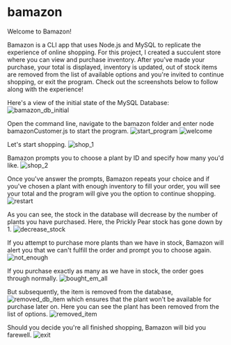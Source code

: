 # bamazon

Welcome to Bamazon!

Bamazon is a CLI app that uses Node.js and MySQL to replicate the experience of online shopping. For this project, I created a succulent store where you can view and purchase inventory. After you've made your purchase, your total is displayed, inventory is updated, out of stock items are removed from the list of available options and you're invited to continue shopping, or exit the program. Check out the screenshots below to follow along with the experience!

Here's a view of the initial state of the MySQL Database:
![bamazon_db_initial](Dragster.jpg)

Open the command line, navigate to the bamazon folder and enter  node bamazonCustomer.js  to start the program.
![start_program](Dragster.jpg)
![welcome](Dragster.jpg)

Let's start shopping.
![shop_1](Dragster.jpg)

Bamazon prompts you to choose a plant by ID and specify how many you'd like.
![shop_2](Dragster.jpg)

Once you've answer the prompts, Bamazon repeats your choice and if you've chosen a plant with enough inventory to fill your order, you will see your total and the program will give you the option to continue shopping.
![restart](Dragster.jpg)

As you can see, the stock in the database will decrease by the number of plants you have purchased. Here, the Prickly Pear stock has gone down by 1.
![decrease_stock](Dragster.jpg)

If you attempt to purchase more plants than we have in stock, Bamazon will alert you that we can't fulfill the order and prompt you to choose again.
![not_enough](Dragster.jpg)

If you purchase exactly as many as we have in stock, the order goes through normally.
![bought_em_all](Dragster.jpg)

But subsequently, the item is removed from the database,
![removed_db_item](Dragster.jpg)
which ensures that the plant won't be available for purchase later on. Here you can see the plant has been removed from the list of options.
![removed_item](Dragster.jpg)

Should you decide you're all finished shopping, Bamazon will bid you farewell.
![exit](Dragster.jpg)



